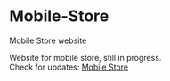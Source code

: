 # Mobile-Store
Mobile Store website

Website for mobile store, still in progress.<br/>
Check for updates: <a href="https://mobilestoreweb.000webhostapp.com/">Mobile Store</a>
